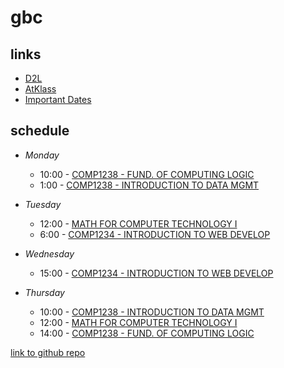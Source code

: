 # gbc
## links
- [D2L](https://learn.georgebrown.ca)
- [AtKlass](https://app.atklass.com)
- [Important Dates](https://www.georgebrown.ca/current-students/important-dates?term=27246&category=131)

## schedule
 * *Monday*  
   * 10:00 - [COMP1238 - FUND. OF COMPUTING LOGIC](https://learn.georgebrown.ca/d2l/home/337951)   
   * 1:00  -  [COMP1238 - INTRODUCTION TO DATA MGMT](https://learn.georgebrown.ca/d2l/home/334969)  
  
* *Tuesday*  
  * 12:00 - [MATH FOR COMPUTER TECHNOLOGY I](https://learn.georgebrown.ca/d2l/home/325357)  
  * 6:00 - [COMP1234 - INTRODUCTION TO WEB DEVELOP](https://learn.georgebrown.ca/d2l/home/342901)  
    
* *Wednesday*  
  * 15:00 - [COMP1234 - INTRODUCTION TO WEB DEVELOP](https://learn.georgebrown.ca/d2l/home/342901)  
       
* *Thursday*  
  * 10:00 - [COMP1238 - INTRODUCTION TO DATA MGMT](https://learn.georgebrown.ca/d2l/home/334969) 
  * 12:00 - [MATH FOR COMPUTER TECHNOLOGY I](https://learn.georgebrown.ca/d2l/home/325357)  
  * 14:00 - [COMP1238 - FUND. OF COMPUTING LOGIC](https://learn.georgebrown.ca/d2l/home/337951)
   
[link to github repo](https://github.com/Emirsadi101470121/gbc)
